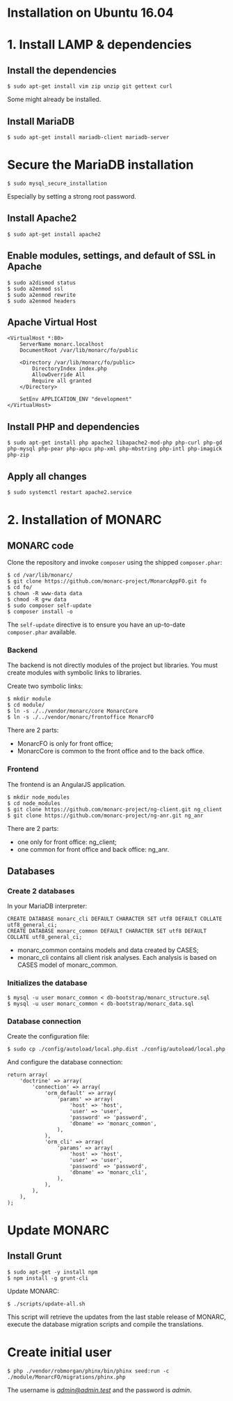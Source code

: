Installation on Ubuntu 16.04
============================

# 1. Install LAMP & dependencies

## Install the dependencies

    $ sudo apt-get install vim zip unzip git gettext curl

Some might already be installed.

## Install MariaDB

    $ sudo apt-get install mariadb-client mariadb-server

# Secure the MariaDB installation

    $ sudo mysql_secure_installation

Especially by setting a strong root password.

## Install Apache2

    $ sudo apt-get install apache2

## Enable modules, settings, and default of SSL in Apache

    $ sudo a2dismod status
    $ sudo a2enmod ssl
    $ sudo a2enmod rewrite
    $ sudo a2enmod headers

## Apache Virtual Host

    <VirtualHost *:80>
        ServerName monarc.localhost
        DocumentRoot /var/lib/monarc/fo/public

        <Directory /var/lib/monarc/fo/public>
            DirectoryIndex index.php
            AllowOverride All
            Require all granted
        </Directory>

        SetEnv APPLICATION_ENV "development"
    </VirtualHost>


## Install PHP and dependencies

    $ sudo apt-get install php apache2 libapache2-mod-php php-curl php-gd php-mysql php-pear php-apcu php-xml php-mbstring php-intl php-imagick php-zip

## Apply all changes

    $ sudo systemctl restart apache2.service



# 2. Installation of MONARC

## MONARC code

Clone the repository and invoke `composer` using the shipped `composer.phar`:

    $ cd /var/lib/monarc/
    $ git clone https://github.com/monarc-project/MonarcAppFO.git fo
    $ cd fo/
    $ chown -R www-data data
    $ chmod -R g+w data
    $ sudo composer self-update
    $ composer install -o

The `self-update` directive is to ensure you have an up-to-date `composer.phar`
available.


### Backend

The backend is not directly modules of the project but libraries.
You must create modules with symbolic links to libraries.

Create two symbolic links:

    $ mkdir module
    $ cd module/
    $ ln -s ./../vendor/monarc/core MonarcCore
    $ ln -s ./../vendor/monarc/frontoffice MonarcFO

There are 2 parts:

* MonarcFO is only for front office;
* MonarcCore is common to the front office and to the back office.


### Frontend

The frontend is an AngularJS application.

    $ mkdir node_modules
    $ cd node_modules
    $ git clone https://github.com/monarc-project/ng-client.git ng_client
    $ git clone https://github.com/monarc-project/ng-anr.git ng_anr

There are 2 parts:

* one only for front office: ng_client;
* one common for front office and back office: ng_anr.


## Databases

### Create 2 databases

In your MariaDB interpreter:

    CREATE DATABASE monarc_cli DEFAULT CHARACTER SET utf8 DEFAULT COLLATE utf8_general_ci;
    CREATE DATABASE monarc_common DEFAULT CHARACTER SET utf8 DEFAULT COLLATE utf8_general_ci;

* monarc_common contains models and data created by CASES;
* monarc_cli contains all client risk analyses. Each analysis is based on CASES
  model of monarc_common.

### Initializes the database

    $ mysql -u user monarc_common < db-bootstrap/monarc_structure.sql
    $ mysql -u user monarc_common < db-bootstrap/monarc_data.sql

### Database connection

Create the configuration file:

    $ sudo cp ./config/autoload/local.php.dist ./config/autoload/local.php

And configure the database connection:

    return array(
        'doctrine' => array(
            'connection' => array(
                'orm_default' => array(
                    'params' => array(
                        'host' => 'host',
                        'user' => 'user',
                        'password' => 'password',
                        'dbname' => 'monarc_common',
                    ),
                ),
                'orm_cli' => array(
                    'params' => array(
                        'host' => 'host',
                        'user' => 'user',
                        'password' => 'password',
                        'dbname' => 'monarc_cli',
                    ),
                ),
            ),
        ),
    );



# Update MONARC

## Install Grunt

    $ sudo apt-get -y install npm
    $ npm install -g grunt-cli


Update MONARC:

    $ ./scripts/update-all.sh

This script will retrieve the updates from the last stable release of MONARC,
execute the database migration scripts and compile the translations.


# Create initial user

    $ php ./vendor/robmorgan/phinx/bin/phinx seed:run -c ./module/MonarcFO/migrations/phinx.php


The username is *admin@admin.test* and the password is *admin*.
